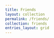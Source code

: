 ```yaml
---
title: Friends
layout: collection
permalink: /friends/
collection: friends
entries_layout: grid
---
```

